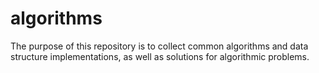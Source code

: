 # algorithms
The purpose of this repository is to collect common algorithms and data structure implementations, as well as solutions for  algorithmic problems.
